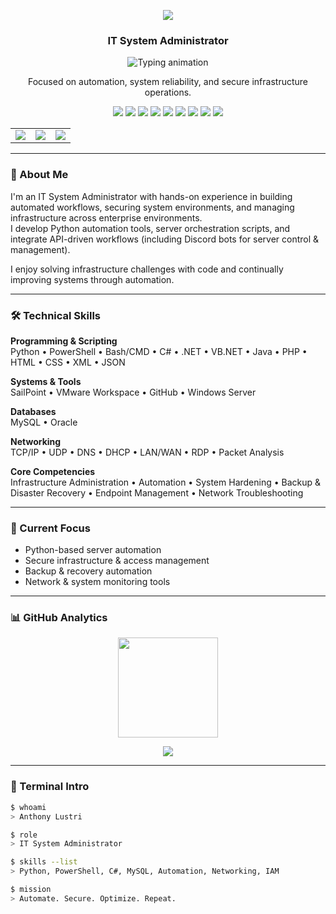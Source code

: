 <p align="center">
  <img src="https://readme-typing-svg.herokuapp.com?font=JetBrains+Mono&weight=600&size=38&duration=3000&pause=600&color=00A2FF&center=true&vCenter=true&width=500&lines=Anthony+Lustri" />
</p>
</p>
<h3 align="center">IT System Administrator</h3>

<!-- Typing Animation -->
<p align="center">
  <img src="https://readme-typing-svg.herokuapp.com?font=Jetbrains+Mono&weight=500&size=18&duration=3000&pause=800&color=0078F3&center=true&vCenter=true&width=550&lines=Infrastructure+Automation+%7C+System+Security;Server+Administration+%26+Monitoring;Python+%26+PowerShell+Automation;Improving+Systems+Every+Day" alt="Typing animation"/>
</p>

<p align="center">
Focused on automation, system reliability, and secure infrastructure operations.
</p>

<!-- Tech Skill Badges -->
<p align="center">
<img src="https://img.shields.io/badge/Python-3776AB?logo=python&logoColor=white" />
<img src="https://img.shields.io/badge/PowerShell-5391FE?logo=powershell&logoColor=white" />
<img src="https://img.shields.io/badge/C%23-239120?logo=csharp&logoColor=white" />
<img src="https://img.shields.io/badge/.NET-512BD4?logo=dotnet&logoColor=white" />
<img src="https://img.shields.io/badge/Bash-121011?logo=gnu-bash&logoColor=white" />
<img src="https://img.shields.io/badge/HTML5-E34F26?logo=html5&logoColor=white" />
<img src="https://img.shields.io/badge/CSS3-1572B6?logo=css3&logoColor=white" />
<img src="https://img.shields.io/badge/MySQL-4479A1?logo=mysql&logoColor=white" />
<img src="https://img.shields.io/badge/Oracle-F80000?logo=oracle&logoColor=white" />
</p>

<!-- Contact Buttons -->
<table align="center">
<tr>
<td>
<a href="https://github.com/AnthonyLustri" target="_blank" rel="noopener noreferrer">
<img src="https://img.shields.io/badge/GitHub-000000?style=for-the-badge&logo=github&logoColor=white"/>
</a>
</td>
<td>
<a href="https://linkedin.com/in/anthony-lustri" target="_blank" rel="noopener noreferrer">
<img src="https://img.shields.io/badge/LinkedIn-0A66C2?style=for-the-badge&logo=linkedin&logoColor=white"/>
</a>
</td>
<td>
<a href="https://discord.com/users/TechyANT" target="_blank" rel="noopener noreferrer">
<img src="https://img.shields.io/badge/Discord-5865F2?style=for-the-badge&logo=discord&logoColor=white"/>
</a>
</td>
</tr>
</table>


---

### 🧠 About Me

I'm an IT System Administrator with hands-on experience in building automated workflows, securing system environments, and managing infrastructure across enterprise environments.  
I develop Python automation tools, server orchestration scripts, and integrate API-driven workflows (including Discord bots for server control & management).

I enjoy solving infrastructure challenges with code and continually improving systems through automation.

---

### 🛠️ Technical Skills

**Programming & Scripting**  
Python • PowerShell • Bash/CMD • C# • .NET • VB.NET • Java • PHP • HTML • CSS • XML • JSON  

**Systems & Tools**  
SailPoint • VMware Workspace • GitHub • Windows Server  

**Databases**  
MySQL • Oracle  

**Networking**  
TCP/IP • UDP • DNS • DHCP • LAN/WAN • RDP • Packet Analysis  

**Core Competencies**  
Infrastructure Administration • Automation • System Hardening • Backup & Disaster Recovery • Endpoint Management • Network Troubleshooting

---

### 🚀 Current Focus

- Python-based server automation
- Secure infrastructure & access management
- Backup & recovery automation
- Network & system monitoring tools

---

### 📊 GitHub Analytics

<p align="center">
<img height="160" src="https://github-readme-stats.vercel.app/api?username=AnthonyLustri&show_icons=true&theme=default&hide_border=false&include_all_commits=true" /></p>

<p align="center">
<img src="https://github-readme-stats.vercel.app/api/top-langs/?username=AnthonyLustri&layout=compact&theme=default&hide_border=false" />
</p>

---

### 🧾 Terminal Intro

```bash
$ whoami
> Anthony Lustri

$ role
> IT System Administrator

$ skills --list
> Python, PowerShell, C#, MySQL, Automation, Networking, IAM

$ mission
> Automate. Secure. Optimize. Repeat.
